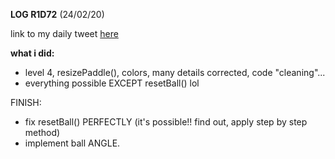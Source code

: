 **LOG R1D72** (24/02/20)

link to my daily tweet [here](https://twitter.com/Nightcoder2/status/1231849372067008514)

**what i did:**

- level 4, resizePaddle(), colors, many details corrected, code "cleaning"...
- everything possible EXCEPT resetBall() lol

FINISH:

- fix resetBall() PERFECTLY (it's possible!! find out, apply step by step method)
- implement ball ANGLE.
